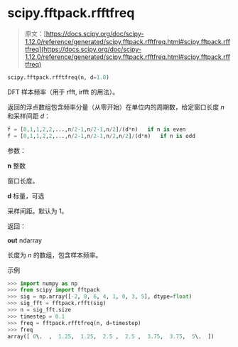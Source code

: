 # scipy.fftpack.rfftfreq

> 原文：[https://docs.scipy.org/doc/scipy-1.12.0/reference/generated/scipy.fftpack.rfftfreq.html#scipy.fftpack.rfftfreq](https://docs.scipy.org/doc/scipy-1.12.0/reference/generated/scipy.fftpack.rfftfreq.html#scipy.fftpack.rfftfreq)

```py
scipy.fftpack.rfftfreq(n, d=1.0)
```

DFT 样本频率（用于 rfft, irfft 的用法）。

返回的浮点数组包含频率分量（从零开始）在单位内的周期数，给定窗口长度 *n* 和采样间距 *d*：

```py
f = [0,1,1,2,2,...,n/2-1,n/2-1,n/2]/(d*n)   if n is even
f = [0,1,1,2,2,...,n/2-1,n/2-1,n/2,n/2]/(d*n)   if n is odd 
```

参数：

**n** 整数

窗口长度。

**d** 标量，可选

采样间距。默认为 1。

返回：

**out** ndarray

长度为 *n* 的数组，包含样本频率。

示例

```py
>>> import numpy as np
>>> from scipy import fftpack
>>> sig = np.array([-2, 8, 6, 4, 1, 0, 3, 5], dtype=float)
>>> sig_fft = fftpack.rfft(sig)
>>> n = sig_fft.size
>>> timestep = 0.1
>>> freq = fftpack.rfftfreq(n, d=timestep)
>>> freq
array([ 0\.  ,  1.25,  1.25,  2.5 ,  2.5 ,  3.75,  3.75,  5\.  ]) 
```
